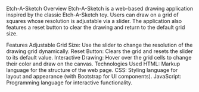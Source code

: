 Etch-A-Sketch
Overview
Etch-A-Sketch is a web-based drawing application inspired by the classic Etch-A-Sketch toy. Users can draw on a grid of squares whose resolution is adjustable via a slider. The application also features a reset button to clear the drawing and return to the default grid size.

Features
Adjustable Grid Size: Use the slider to change the resolution of the drawing grid dynamically.
Reset Button: Clears the grid and resets the slider to its default value.
Interactive Drawing: Hover over the grid cells to change their color and draw on the canvas.
Technologies Used
HTML: Markup language for the structure of the web page.
CSS: Styling language for layout and appearance (with Bootstrap for UI components).
JavaScript: Programming language for interactive functionality.
